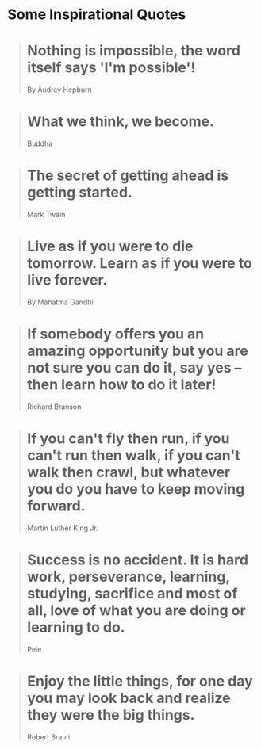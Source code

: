 # Some Inspirational Quotes

> # Nothing is impossible, the word itself says 'I'm possible'! 
>  By Audrey Hepburn

> # What we think, we become.
> Buddha

> # The secret of getting ahead is getting started.
> Mark Twain

> # Live as if you were to die tomorrow. Learn as if you were to live forever.
> By Mahatma Gandhi

> # If somebody offers you an amazing opportunity but you are not sure you can do it, say yes – then learn how to do it later!
> Richard Branson

> # If you can't fly then run, if you can't run then walk, if you can't walk then crawl, but whatever you do you have to keep moving forward.
> Martin Luther King Jr.

> # Success is no accident. It is hard work, perseverance, learning, studying, sacrifice and most of all, love of what you are doing or learning to do.
> Pele

> # Enjoy the little things, for one day you may look back and realize they were the big things.
> Robert Brault
